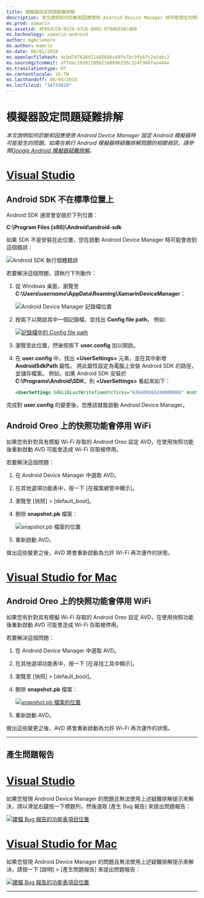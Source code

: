 ```yaml
---
title: 模擬器設定問題疑難排解
description: 本文說明如何診斷和因應使用 Android Device Manager 時可能發生的問題。
ms.prod: xamarin
ms.assetid: 4F053CC9-9378-47CB-8002-978A6558C4D0
ms.technology: xamarin-android
author: mgmclemore
ms.author: mamcle
ms.date: 06/01/2018
ms.openlocfilehash: 4cbd7d7626d114856d6c68fe7bc9feb7c2a5abc2
ms.sourcegitcommit: a7febc19102209b21e0696256c324f366faa444e
ms.translationtype: HT
ms.contentlocale: zh-TW
ms.lasthandoff: 06/04/2018
ms.locfileid: "34733418"
---
```

# <a name="troubleshooting-emulator-setup-problems"></a>模擬器設定問題疑難排解

_本文說明如何診斷和因應使用 Android Device Manager 設定 Android 模擬器時可能發生的問題。如需在執行 Android 模擬器時疑難排解問題的相關資訊，請參閱[Google Android 模擬器疑難排解](~/android/deploy-test/debugging/android-sdk-emulator/troubleshooting.md)。_

# <a name="visual-studiotabvswin"></a>[Visual Studio](#tab/vswin)

## <a name="android-sdk-in-non-standard-location"></a>Android SDK 不在標準位置上

Android SDK 通常會安裝於下列位置：

**C:\\Program Files (x86)\\Android\\android-sdk**

如果 SDK 不是安裝在此位置，您在啟動 Android Device Manager 時可能會收到這個錯誤：

![Android SDK 執行個體錯誤](troubleshooting-images/win/01-sdk-error.png)

若要解決這個問題，請執行下列動作：

1. 從 Windows 桌面，瀏覽至 **C:\\Users\\*username*\\AppData\\Roaming\\XamarinDeviceManager**：

    ![Android Device Manager 記錄檔位置](troubleshooting-images/win/02-log-files.png)

2. 按兩下以開啟其中一個記錄檔，並找出 **Config file path**。 例如: 

    [![記錄檔中的 Config file path](troubleshooting-images/win/03-config-file-path-sml.png)](troubleshooting-images/win/03-config-file-path.png#lightbox)

3. 瀏覽至此位置，然後按兩下 **user.config** 加以開啟。 

4. 在 **user.config** 中，找出 **&lt;UserSettings&gt;** 元素，並在其中新增 **AndroidSdkPath** 屬性。 將此屬性設定為電腦上安裝 Android SDK 的路徑，並儲存檔案。 例如，如果 Android SDK 安裝於 **C:\\Programs\\Android\\SDK**，則 **&lt;UserSettings&gt;** 看起來如下：
        
    ```xml
    <UserSettings SdkLibLastWriteTimeUtcTicks="636409365200000000" AndroidSdkPath="C:\Programs\Android\SDK" />
    ```

完成對 **user.config** 的變更後，您應該就能啟動 Android Device Manager。

## <a name="snapshot-disables-wifi-on-android-oreo"></a>Android Oreo 上的快照功能會停用 WiFi

如果您有針對具有模擬 Wi-Fi 存取的 Android Oreo 設定 AVD，在使用快照功能後重新啟動 AVD 可能會造成 Wi-Fi 存取被停用。

若要解決這個問題：

1. 在 Android Device Manager 中選取 AVD。

2. 在其他選項功能表中，按一下 [在檔案總管中顯示]。

3. 瀏覽至 [快照] > [default_boot]。

4. 刪除 **snapshot.pb** 檔案：

    ![snapshot.pb 檔案的位置](troubleshooting-images/win/05-delete-snapshot.png)

5. 重新啟動 AVD。 

做出這些變更之後，AVD 將會重新啟動為允許 Wi-Fi 再次運作的狀態。

# <a name="visual-studio-for-mactabvsmac"></a>[Visual Studio for Mac](#tab/vsmac)

## <a name="snapshot-disables-wifi-on-android-oreo"></a>Android Oreo 上的快照功能會停用 WiFi

如果您有針對具有模擬 Wi-Fi 存取的 Android Oreo 設定 AVD，在使用快照功能後重新啟動 AVD 可能會造成 Wi-Fi 存取被停用。

若要解決這個問題：

1. 在 Android Device Manager 中選取 AVD。

2. 在其他選項功能表中，按一下 [在尋找工具中顯示]。

3. 瀏覽至 [快照] > [default_boot]。

4. 刪除 **snapshot.pb** 檔案：

    [![snapshot.pb 檔案的位置](troubleshooting-images/mac/02-delete-snapshot-sml.png)](troubleshooting-images/mac/02-delete-snapshot.png#lightbox)

5. 重新啟動 AVD。 

做出這些變更之後，AVD 將會重新啟動為允許 Wi-Fi 再次運作的狀態。


-----

## <a name="generating-a-bug-report"></a>產生問題報告

# <a name="visual-studiotabvswin"></a>[Visual Studio](#tab/vswin)

如果您發現 Android Device Manager 的問題且無法使用上述疑難排解提示來解決，請以滑鼠右鍵按一下標題列，然後選取 [產生 Bug 報告] 來提出問題報告：

[![建檔 Bug 報告的功能表項目位置](troubleshooting-images/win/04-bug-report-sml.png)](troubleshooting-images/win/04-bug-report.png#lightbox)


# <a name="visual-studio-for-mactabvsmac"></a>[Visual Studio for Mac](#tab/vsmac)

如果您發現 Android Device Manager 的問題且無法使用上述疑難排解提示來解決，請按一下 [說明] > [產生問題報告] 來提出問題報告：

[![建檔 Bug 報告的功能表項目位置](troubleshooting-images/mac/01-bug-report-sml.png)](troubleshooting-images/mac/01-bug-report.png#lightbox)

-----
